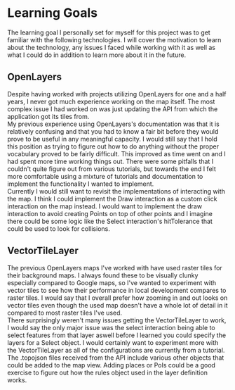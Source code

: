 # Learning Goals
The learning goal I personally set for myself for this project was to get familiar with the following technologies. I will cover the motivation to learn about the technology, any issues I faced while working with it as well as what I could do in addition to learn more about it in the future.

## OpenLayers
Despite having worked with projects utilizing OpenLayers for one and a half years, I never got much experience working on the map itself. The most complex issue I had worked on was just updating the API from which the application got its tiles from.  
My previous experience using OpenLayers's documentation was that it is relatively confusing and that you had to know a fair bit before they would prove to be useful in any meaningful capacity. I would still say that I hold this position as trying to figure out how to do anything without the proper vocabulary proved to be fairly difficult. This improved as time went on and I had spent more time working things out. There were some pitfalls that I couldn't quite figure out from various tutorials, but towards the end I felt more comfortable using a mixture of tutorials and documentation to implement the functionality I wanted to implement.  
Currently I would still want to revisit the implementations of interacting with the map. I think I could implement the Draw interaction as a custom click interaction on the map instead. I would want to implement the draw interaction to avoid creating Points on top of other points and I imagine there could be some logic like the Select interaction's hitTolerance that could be used to look for collisions.

## VectorTileLayer
The previous OpenLayers maps I've worked with have used raster tiles for their background maps. I always found these to be visually clunky especially compared to Google maps, so I've wanted to experiment with vector tiles to see how their performance in local development compares to raster tiles. I would say that I overall prefer how zooming in and out looks on vector tiles even though the used map doesn't have a whole lot of detail in it compared to most raster tiles I've used.  
There surprisingly weren't many issues getting the VectorTileLayer to work, I would say the only major issue was the select interaction being able to select features from that layer aswell before I learned you could specify the layers for a Select object. 
I would certainly want to experiment more with the VectorTileLayer as all of the configurations are currently from a tutorial. The .topojson files received from the API include various other objects that could be added to the map view. Adding places or PoIs could be a good exercise to figure out how the rules object used in the layer definition works.
